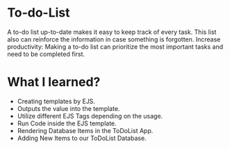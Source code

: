 # To-do-List
A to-do list up-to-date makes it easy to keep track of every task. This list also can reinforce the information in case something is forgotten. Increase productivity: Making a to-do list can prioritize the most important tasks and need to be completed first.

# What I learned?
- Creating templates by EJS.
- Outputs the value into the template.
- Utilize different EJS Tags depending on the usage.
- Run Code inside the EJS template.
- Rendering Database Items in the ToDoList App.
- Adding New Items to our ToDoList Database.